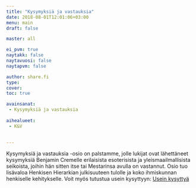 ```yaml
---
title: "Kysymyksiä ja vastauksia"
date: 2018-08-01T12:01:06+03:00
menu: main
draft: false

master: all

ei_pvm: true
naytakk: false
naytavuosi: false
naytapvm: false

author: share.fi
type: 
cover:
toc: true

avainsanat:
 - Kysymyksiä ja vastauksia
 
aihealueet:
 - K&V
 

---
```

<p class="alustus">Kysymyksiä ja vastauksia -osio on palstamme, jolle lukijat ovat lähettäneet kysymyksiä Benjamin Cremelle erilaisista esoterisista ja yleismaailmallisista seikoista, joihin hän sitten itse tai Mestarinsa avulla on vastannut. Osio tuo lisävaloa Henkisen Hierarkian julkisuuteen tulolle ja koko ihmiskunnan henkiselle kehitykselle.
Voit myös tutustua usein kysyttyyn: <a href="/lisatietoa/usein-kysyttya/">Usein kysyttyä</a></p>
